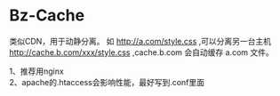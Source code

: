 Bz-Cache
========
类似CDN，用于动静分离。
如 http://a.com/style.css ,可以分离另一台主机 http://cache.b.com/xxx/style.css ,cache.b.com 会自动缓存 a.com 文件。

1、推荐用nginx  
2、apache的.htaccess会影响性能，最好写到.conf里面  
